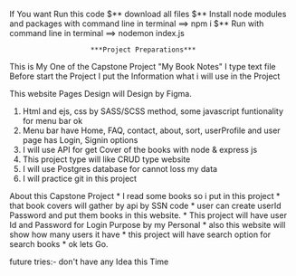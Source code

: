If You want Run this code
$** download all files
$** Install node modules and packages with command line in terminal ==>  npm i
$** Run with command line in terminal ==> nodemon index.js


                        ***Project Preparations***

This is My One of the Capstone Project "My Book Notes"
I type text file Before start the Project
I put the Information what i will use in the Project

This website Pages Design will Design by Figma.

1. Html and ejs, css by SASS/SCSS method, some javascript funtionality for menu bar ok
2. Menu bar have Home, FAQ, contact, about, sort, userProfile and user page has Login, Signin options
3. I will use API for get Cover of the books with node & express js
4. This project type will like CRUD type website
5. I will use Postgres database for cannot loss my data
6. I will practice git in this project

About this Capstone Project
    * I read some books so i put in this project
    * that book covers will gather by api by SSN code
    * user can create userId Password and put them books in this website.
    * This project will have user Id and Password for Login Purpose by my Personal
    * also this website will show how many users it have
    * this project will have search option for search books
    * ok lets Go.

future tries:-
    don't have any Idea this Time
